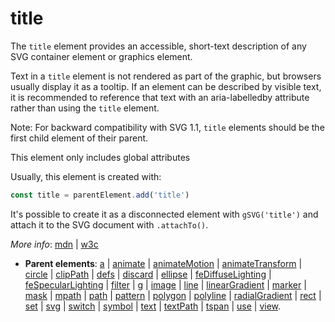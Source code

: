 # title

The `title` element provides an accessible, short-text description of any SVG container element or graphics element.

Text in a `title` element is not rendered as part of the graphic, but browsers usually display it as a tooltip. If an element can be described by visible text, it is recommended to reference that text with an aria-labelledby attribute rather than using the `title` element.

Note: For backward compatibility with SVG 1.1, `title` elements should be the first child element of their parent.

This element only includes global attributes

Usually, this element is created with:
      
```js
const title = parentElement.add('title')
```

It's possible to create it as a disconnected element with `gSVG('title')` and attach it to the SVG document with `.attachTo()`.

*More info*:
      [mdn](https://developer.mozilla.org//en-US/docs/Web/SVG/Element/title) | [w3c](https://svgwg.org/svg2-draft/single-page.html#struct-TitleElement)

- **Parent elements**: [a](a.md) | [animate](animate.md) | [animateMotion](animateMotion.md) | [animateTransform](animateTransform.md) | [circle](circle.md) | [clipPath](clipPath.md) | [defs](defs.md) | [discard](./discard.md) | [ellipse](ellipse.md) | [feDiffuseLighting](./feDiffuseLighting.md) | [feSpecularLighting](./feSpecularLighting.md) | [filter](filter.md) | [g](g.md) | [image](image.md) | [line](line.md) | [linearGradient](linearGradient.md) | [marker](marker.md) | [mask](mask.md) | [mpath](mpath.md) | [path](path.md) | [pattern](pattern.md) | [polygon](polygon.md) | [polyline](polyline.md) | [radialGradient](radialGradient.md) | [rect](rect.md) | [set](set.md) | [svg](svg.md) | [switch](switch.md) | [symbol](symbol.md) | [text](text.md) | [textPath](textPath.md) | [tspan](tspan.md) | [use](use.md) | [view](view.md).

